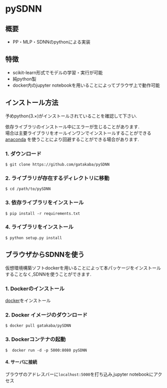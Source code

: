 pySDNN
===============================================

## 概要
- PP・MLP・SDNNのpythonによる実装

## 特徴
- scikit-learn形式でモデルの学習・実行が可能
- 純python製
- docker内のjupyter notebookを用いることによってブラウザ上で動作可能


## インストール方法
予めpython(3.×)がインストールされていることを確認して下さい.

依存ライブラリのインストール中にエラーが生じることがあります.  
場合は主要ライブラリをオールインワンでインストールすることができる
[anaconda](https://www.continuum.io/)
を使うことにより回避することができる場合があります.


### 1. ダウンロード
`$ git clone https://github.com/gatakaba/pySDNN`

### 2. ライブラリが存在するディレクトリに移動
`$ cd /path/to/pySDNN` 

### 3. 依存ライブラリをインストール
`$ pip install -r requirements.txt`

### 4. ライブラリをインストール
`$ python setup.py install`


## ブラウザからSDNNを使う
仮想環境構築ソフトdockerを用いることによって本パッケージをインストールすることなく,SDNNを使うことができます.

### 1. Dockerのインストール

[docker](https://docs.docker.com/engine/installation/)をインストール


### 2. Docker イメージのダウンロード

`$ docker pull gatakaba/pySDNN`



### 3. Dockerコンテナの起動

`$  docker run -d -p 5000:8080 pySDNN`


#### 4. サーバに接続

ブラウザのアドレスバーに`localhost:5000`を打ち込み,jupyter notebookにアクセス

